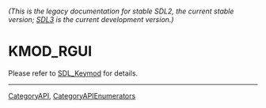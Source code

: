 ###### (This is the legacy documentation for stable SDL2, the current stable version; [SDL3](https://wiki.libsdl.org/SDL3/) is the current development version.)
# KMOD_RGUI

Please refer to [SDL_Keymod](SDL_Keymod) for details.

----
[CategoryAPI](CategoryAPI), [CategoryAPIEnumerators](CategoryAPIEnumerators)

